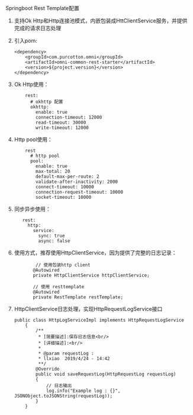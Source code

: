 Springboot Rest Template配置

1. 支持Ok Http和Http连接池模式，内嵌包装成HttClientService服务，并提供完成的请求日志处理
2. 引入pom:
    ```$xslt
    <dependency>
        <groupId>com.purcotton.omni</groupId>
        <artifactId>omni-common-rest-starter</artifactId>
        <version>${project.version}</version>
    </dependency>
    ```

3. Ok Http使用：
    ```$xslt
        rest:
          # okhttp 配置
          okhttp:
            enable: true
            connection-timeout: 12000
            read-timeout: 30000
            write-timeout: 12000
    ```
   
4. Http pool使用：
    ```$xslt
        rest
          # http pool
          pool:
            enable: true
            max-total: 20
            default-max-per-route: 2
            validate-after-inactivity: 2000
            connect-timeout: 10000
            connection-request-timeout: 10000
            socket-timeout: 10000
    ```
5. 同步异步使用：
    ```$xslt
       rest:
         http:
           service:
             sync: true
             async: false
    ```
   
6. 使用方式，推荐使用HttpClientService，因为提供了完整的日志记录：
    ```$xslt
            // 使用包装http client
           @Autowired
           private HttpClientService httpClientService;
           
           // 使用 resttemplate
           @Autowired
           private RestTemplate restTemplate;
    ```
7. HttpClientService日志处理，实现HttpRequestLogService接口
    ```$xslt
    public class HttpLogServiceImpl implements HttpRequestLogService
        {
            /**
             * [简要描述]:保存日志信息<br/>
             * [详细描述]:<br/>
             *
             * @param requestLog :
             * llxiao  2019/4/24 - 14:42
             **/
            @Override
            public void saveRequestLog(HttpRequestLog requestLog)
            {
                // 日志输出
                log.info("Example log : {}", JSONObject.toJSONString(requestLog));
            }
        }
    ```
